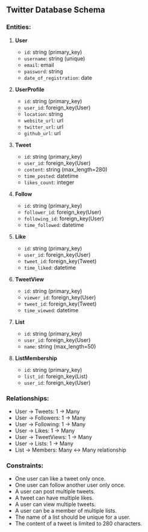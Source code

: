 ## Twitter Database Schema

### Entities:

1. **User**
   - `id`: string (primary_key)
   - `username`: string (unique)
   - `email`: email
   - `password`: string
   - `date_of_registration`: date

2. **UserProfile**
   - `id`: string (primary_key)
   - `user_id`: foreign_key(User)
   - `location`: string
   - `website_url`: url
   - `twitter_url`: url
   - `github_url`: url

3. **Tweet**
   - `id`: string (primary_key)
   - `user_id`: foreign_key(User)
   - `content`: string (max_length=280)
   - `time_posted`: datetime
   - `likes_count`: integer

4. **Follow**
   - `id`: string (primary_key)
   - `follower_id`: foreign_key(User)
   - `following_id`: foreign_key(User)
   - `time_followed`: datetime

5. **Like**
   - `id`: string (primary_key)
   - `user_id`: foreign_key(User)
   - `tweet_id`: foreign_key(Tweet)
   - `time_liked`: datetime

6. **TweetView**
   - `id`: string (primary_key)
   - `viewer_id`: foreign_key(User)
   - `tweet_id`: foreign_key(Tweet)
   - `time_viewed`: datetime

7. **List**
   - `id`: string (primary_key)
   - `user_id`: foreign_key(User)
   - `name`: string (max_length=50)

8. **ListMembership**
   - `id`: string (primary_key)
   - `list_id`: foreign_key(List)
   - `user_id`: foreign_key(User)

### Relationships:

- User -> Tweets: 1 -> Many
- User -> Followers: 1 -> Many
- User -> Following: 1 -> Many
- User -> Likes: 1 -> Many
- User -> TweetViews: 1 -> Many
- User -> Lists: 1 -> Many
- List -> Members: Many <-> Many relationship

### Constraints:

- One user can like a tweet only once.
- One user can follow another user only once.
- A user can post multiple tweets.
- A tweet can have multiple likes.
- A user can view multiple tweets.
- A user can be a member of multiple lists.
- The name of a list should be unique for a user.
- The content of a tweet is limited to 280 characters.

